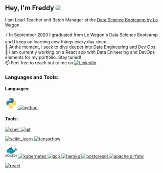 <h2 align="left">
Hey, I'm Freddy
<img src="https://media.giphy.com/media/hvRJCLFzcasrR4ia7z/giphy.gif" width="28">
</h2>

I am Lead Teacher and Batch Manager at the [Data Science Bootcamp by Le Wagon](https://www.lewagon.com/data-science-course).
<br />

⚡ In September 2020 I graduated from Le Wagon's Data Science Bootcamp and I keep on learning new things every day since.<br />
🌱 At the moment, I seek to dive deeper into Data Engineering and Dev Ops.<br />
🔭 I am currently working on a React app with Data Enineering and DevOps elements for my portfolio. Stay tuned!<br />
📫 Feel free to reach out to me on [<img alt="LinkedIn" height="15px" src="https://www.flaticon.com/svg/static/icons/svg/725/725337.svg"/>](https://www.linkedin.com/in/frederik-laubisch/)
<h3 align="left">Languages and Tools:</h3>
<h4 align="left">Languages:</h3>
<p align="left">
<a href="https://www.python.org" target="_blank" rel="noreferrer"> <img src="https://raw.githubusercontent.com/devicons/devicon/master/icons/python/python-original.svg" alt="python" width="40" height="40"/> </a>
<a href="https://learn.microsoft.com/en-us/dotnet/csharp/" target="_blank" rel="noreferrer"> <img src="https://raw.githubusercontent.com/dotnet/docs/cb475ed45f881e9462e34764480d3b0ebce85e91/docs/images/hub/csharp.svg" alt="python" width="40" height="40"/> </a>
</p>
<h4 align="left">Tools:</h3>
<!-- General Tool (shell, git etc) -->
<p align="left">
<a href="https://en.wikipedia.org/wiki/Shell_script" target="_blank" rel="noreferrer"> <img src="https://cdn3.brettterpstra.com/uploads/2015/02/terminal-longshadow.png" alt="shell" width="40" height="40"/> </a> 
 <a href="https://git-scm.com/" target="_blank" rel="noreferrer"> <img src="https://www.vectorlogo.zone/logos/git-scm/git-scm-icon.svg" alt="git" width="40" height="40"/> </a>
 </p>
<!--ML Tools-->
<p align="left">
<a href="https://scikit-learn.org/" target="_blank" rel="noreferrer"> <img src="https://upload.wikimedia.org/wikipedia/commons/0/05/Scikit_learn_logo_small.svg" alt="scikit_learn" width="40" height="40"/> </a> <a href="https://www.tensorflow.org" target="_blank" rel="noreferrer"> <img src="https://www.vectorlogo.zone/logos/tensorflow/tensorflow-icon.svg" alt="tensorflow" width="40" height="40"/> </a> 
</p>
<!--DevOps & Tools-->
<p align="left">
<a href="https://www.docker.com/" target="_blank" rel="noreferrer"> <img src="https://raw.githubusercontent.com/devicons/devicon/master/icons/docker/docker-original-wordmark.svg" alt="docker" width="40" height="40"/> </a>
<a href="kubernetes.io" target="_blank" rel="nonreferrer"> <img src="https://upload.wikimedia.org/wikipedia/commons/thumb/3/39/Kubernetes_logo_without_workmark.svg/1920px-Kubernetes_logo_without_workmark.svg.png" alt="kubernetes" width="40" height="40"> </a> 
<a href="https://cloud.google.com" target="_blank" rel="noreferrer"> <img src="https://www.vectorlogo.zone/logos/google_cloud/google_cloud-icon.svg" alt="gcp" width="40" height="40"/> </a>  
<a href="https://heroku.com" target="_blank" rel="noreferrer"> <img src="https://www.vectorlogo.zone/logos/heroku/heroku-icon.svg" alt="heroku" width="40" height="40"/> 
<a href="https://www.postgresql.org/" target="_blank" rel="noreferrer"> <img src="https://wiki.postgresql.org/images/a/a4/PostgreSQL_logo.3colors.svg" alt="postgresql" width="40" height="40"/> </a> 
<a href="https://airflow.apache.org/" target="_blank" rel="noreferrer"> <img src="https://blog.adnansiddiqi.me/wp-content/uploads/2018/09/airflow_logo.png" alt="apache airflow" width="40" height="40"/> </a>
</p>
<!-- Data Eng e.g dbt-->

<!-- Dev Tools & other -->
<p align="left">
<a href="https://reactjs.org/" target="_blank" rel="noreferrer"> <img src="https://upload.wikimedia.org/wikipedia/commons/thumb/a/a7/React-icon.svg/1024px-React-icon.svg.png?20220125121207" alt="react" width="40" height="40"/> </a>
</p>


<!--
<a href="URL" target="_blank" rel="noreferrer"> <img src="LOGO_URL" alt="scikit_learn" width="40" height="40"/> </a> 

Here are some ideas to get you started:

- 🔭 I’m currently working on ...
- 🌱 I’m currently learning ...
- 👯 I’m looking to collaborate on ...
- 🤔 I’m looking for help with ...
- 💬 Ask me about ...
- 📫 How to reach me: ...
- 😄 Pronouns: ...
- ⚡ Fun fact: ...

Markdown Guide: https://www.markdownguide.org/basic-syntax/
List of Emoticons: https://gist.github.com/rxaviers/7360908
Awesome GitHub Readmes: https://github.com/durgeshsamariya/awesome-github-profile-readme-templates
-->
